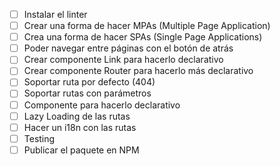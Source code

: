  -[ ] Instalar el linter
 -[ ] Crear una forma de hacer MPAs (Multiple Page Application)
 -[ ] Crea una forma de hacer SPAs (Single Page Applications)
 -[ ] Poder navegar entre páginas con el botón de atrás
 -[ ] Crear componente Link para hacerlo declarativo
 -[ ] Crear componente Router para hacerlo más declarativo
 -[ ] Soportar ruta por defecto (404)
 -[ ] Soportar rutas con parámetros
 -[ ] Componente para hacerlo declarativo
 -[ ] Lazy Loading de las rutas
 -[ ] Hacer un i18n con las rutas
 -[ ] Testing
 -[ ] Publicar el paquete en NPM
